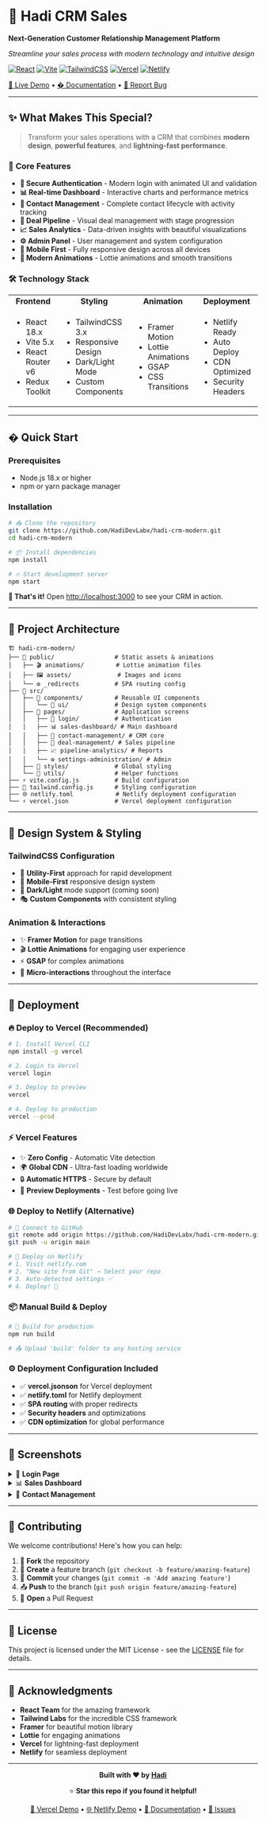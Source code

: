 <div align="ce[🌟 Live Demo](https://hadi-crm-sales.vercel.app/) • [📖 Documentation](./DEPLOYMENT.md) • [🐛 Report Bug](https://github.com/HadiDevLabx/hadi-crm-modern/issues)

</div>r">

# 🚀 Hadi CRM Sales

**Next-Generation Customer Relationship Management Platform**

*Streamline your sales process with modern technology and intuitive design*

[![React](https://img.shields.io/badge/React-18.x-61DAFB?style=for-the-badge&logo=react&logoColor=white)](https://reactjs.org/)
[![Vite](https://img.shields.io/badge/Vite-5.x-646CFF?style=for-the-badge&logo=vite&logoColor=white)](https://vitejs.dev/)
[![TailwindCSS](https://img.shields.io/badge/Tailwind-3.x-06B6D4?style=for-the-badge&logo=tailwindcss&logoColor=white)](https://tailwindcss.com/)
[![Vercel](https://img.shields.io/badge/Vercel-Ready-000000?style=for-the-badge&logo=vercel&logoColor=white)](https://vercel.com/)
[![Netlify](https://img.shields.io/badge/Netlify-Ready-00C7B7?style=for-the-badge&logo=netlify&logoColor=white)](https://netlify.com/)

[🌟 Live Demo](https://hadi-crm-sales.netlify.app/) • [� Documentation](./DEPLOYMENT.md) • [🐛 Report Bug](https://github.com/HadiDevLabx/hadi-crm-sales/issues)

</div>

---

## ✨ **What Makes This Special?**

> Transform your sales operations with a CRM that combines **modern design**, **powerful features**, and **lightning-fast performance**.

### 🎯 **Core Features**

- **🔐 Secure Authentication** - Modern login with animated UI and validation
- **📊 Real-time Dashboard** - Interactive charts and performance metrics  
- **👥 Contact Management** - Complete contact lifecycle with activity tracking
- **🤝 Deal Pipeline** - Visual deal management with stage progression
- **📈 Sales Analytics** - Data-driven insights with beautiful visualizations
- **⚙️ Admin Panel** - User management and system configuration
- **📱 Mobile First** - Fully responsive design across all devices
- **🎨 Modern Animations** - Lottie animations and smooth transitions

### 🛠️ **Technology Stack**

<table>
<tr>
<td align="center"><strong>Frontend</strong></td>
<td align="center"><strong>Styling</strong></td>
<td align="center"><strong>Animation</strong></td>
<td align="center"><strong>Deployment</strong></td>
</tr>
<tr>
<td>

- React 18.x
- Vite 5.x  
- React Router v6
- Redux Toolkit

</td>
<td>

- TailwindCSS 3.x
- Responsive Design
- Dark/Light Mode
- Custom Components

</td>
<td>

- Framer Motion
- Lottie Animations
- GSAP
- CSS Transitions

</td>
<td>

- Netlify Ready
- Auto Deploy
- CDN Optimized
- Security Headers

</td>
</tr>
</table>

---

## � **Quick Start**

### **Prerequisites**
- Node.js 18.x or higher
- npm or yarn package manager

### **Installation**

```bash
# 📥 Clone the repository
git clone https://github.com/HadiDevLabx/hadi-crm-modern.git
cd hadi-crm-modern

# 📦 Install dependencies
npm install

# 🔥 Start development server
npm start
```

**🎉 That's it!** Open [http://localhost:3000](http://localhost:3000) to see your CRM in action.

---

## 📁 **Project Architecture**

```
🏗️ hadi-crm-modern/
├── 📂 public/                 # Static assets & animations
│   ├── 🎬 animations/         # Lottie animation files
│   ├── 🖼️ assets/             # Images and icons
│   └── ⚙️ _redirects          # SPA routing config
├── 📂 src/
│   ├── 🧩 components/         # Reusable UI components
│   │   └── 🎨 ui/             # Design system components
│   ├── 📄 pages/              # Application screens
│   │   ├── 🔐 login/          # Authentication
│   │   ├── 📊 sales-dashboard/ # Main dashboard
│   │   ├── 👥 contact-management/ # CRM core
│   │   ├── 🤝 deal-management/ # Sales pipeline
│   │   ├── 📈 pipeline-analytics/ # Reports
│   │   └── ⚙️ settings-administration/ # Admin
│   ├── 🎨 styles/             # Global styling
│   └── 🔧 utils/              # Helper functions
├── ⚡ vite.config.js          # Build configuration
├── 🎨 tailwind.config.js      # Styling configuration
├── 🌐 netlify.toml            # Netlify deployment configuration
└── ⚡ vercel.json             # Vercel deployment configuration
```

---

## 🎨 **Design System & Styling**

### **TailwindCSS Configuration**
- 🎯 **Utility-First** approach for rapid development
- 📱 **Mobile-First** responsive design system
- 🌙 **Dark/Light** mode support (coming soon)
- 🎭 **Custom Components** with consistent styling

### **Animation & Interactions**
- ✨ **Framer Motion** for page transitions
- 🎬 **Lottie Animations** for engaging user experience  
- ⚡ **GSAP** for complex animations
- 🎪 **Micro-interactions** throughout the interface

---

## 🚀 **Deployment**

### **🔥 Deploy to Vercel (Recommended)**

```bash
# 1. Install Vercel CLI
npm install -g vercel

# 2. Login to Vercel
vercel login

# 3. Deploy to preview
vercel

# 4. Deploy to production
vercel --prod
```

### **⚡ Vercel Features**
- ✨ **Zero Config** - Automatic Vite detection
- 🌍 **Global CDN** - Ultra-fast loading worldwide
- 🔒 **Automatic HTTPS** - Secure by default
- 🔄 **Preview Deployments** - Test before going live

### **🌐 Deploy to Netlify (Alternative)**

```bash
# 🔗 Connect to GitHub
git remote add origin https://github.com/HadiDevLabx/hadi-crm-modern.git
git push -u origin main

# 🚀 Deploy on Netlify
# 1. Visit netlify.com
# 2. "New site from Git" → Select your repo
# 3. Auto-detected settings ✅
# 4. Deploy! 🎉
```

### **📦 Manual Build & Deploy**

```bash
# 🔨 Build for production
npm run build

# 📤 Upload 'build' folder to any hosting service
```

### **⚙️ Deployment Configuration Included**
- ✅ **vercel.jsonson** for Vercel deployment
- ✅ **netlify.toml** for Netlify deployment
- ✅ **SPA routing** with proper redirects
- ✅ **Security headers** and optimizations
- ✅ **CDN optimization** for global performance

---

## 📸 **Screenshots**

<details>
<summary>🔐 <strong>Login Page</strong></summary>

- Modern authentication interface
- Lottie animations and smooth transitions
- Mobile-responsive design
- Form validation and error handling

</details>

<details>
<summary>📊 <strong>Sales Dashboard</strong></summary>

- Real-time performance metrics
- Interactive charts and graphs
- Quick action panels
- Recent activity feed

</details>

<details>
<summary>👥 <strong>Contact Management</strong></summary>

- Comprehensive contact profiles
- Activity timeline tracking
- Import/export functionality
- Advanced filtering and search

</details>

---

## 🤝 **Contributing**

We welcome contributions! Here's how you can help:

1. 🍴 **Fork** the repository
2. 🌿 **Create** a feature branch (`git checkout -b feature/amazing-feature`)
3. 💾 **Commit** your changes (`git commit -m 'Add amazing feature'`)
4. 📤 **Push** to the branch (`git push origin feature/amazing-feature`)
5. 🔄 **Open** a Pull Request

---

## 📄 **License**

This project is licensed under the MIT License - see the [LICENSE](LICENSE) file for details.

---

## 🙏 **Acknowledgments**

- **React Team** for the amazing framework
- **Tailwind Labs** for the incredible CSS framework  
- **Framer** for beautiful motion library
- **Lottie** for engaging animations
- **Vercel** for lightning-fast deployment
- **Netlify** for seamless deployment

---

<div align="center">

**Built with ❤️ by [Hadi](https://github.com/HadiDevLabx)**

⭐ **Star this repo if you found it helpful!**

[🌟 Vercel Demo](https://hadi-crm-sales.vercel.app/) • [🌐 Netlify Demo](https://hadi-crm-sales.netlify.app/) • [📖 Documentation](./DEPLOYMENT.md) • [🐛 Issues](https://github.com/HadiDevLabx/hadi-crm-modern/issues)

</div>

